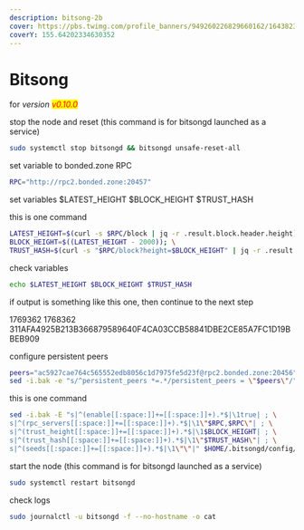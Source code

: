 ```yaml
---
description: bitsong-2b
cover: https://pbs.twimg.com/profile_banners/949260226829660162/1643823516/1500x500
coverY: 155.64202334630352
---
```


# Bitsong

for _version <mark style="color:red;">v0.10.0</mark>_

stop the node and reset (this command is for bitsongd launched as a service)

```bash
sudo systemctl stop bitsongd && bitsongd unsafe-reset-all
```

set variable to bonded.zone RPC

```bash
RPC="http://rpc2.bonded.zone:20457"
```

set variables $LATEST\_HEIGHT $BLOCK\_HEIGHT $TRUST\_HASH

this is one command

```bash
LATEST_HEIGHT=$(curl -s $RPC/block | jq -r .result.block.header.height); \
BLOCK_HEIGHT=$((LATEST_HEIGHT - 2000)); \
TRUST_HASH=$(curl -s "$RPC/block?height=$BLOCK_HEIGHT" | jq -r .result.block_id.hash)
```

check variables

```bash
echo $LATEST_HEIGHT $BLOCK_HEIGHT $TRUST_HASH
```

if output is something like this one, then continue to the next step

1769362 1768362 311AFA4925B213B366879589640F4CA03CCB58841DBE2CE85A7FC1D19BBEB909

configure persistent peers

```bash
peers="ac5927cae764c565552edb8056c1d7975fe5d23f@rpc2.bonded.zone:20456"
sed -i.bak -e "s/^persistent_peers *=.*/persistent_peers = \"$peers\"/" $HOME/.bitsongd/config/config.toml
```

this is one command

```bash
sed -i.bak -E "s|^(enable[[:space:]]+=[[:space:]]+).*$|\1true| ; \
s|^(rpc_servers[[:space:]]+=[[:space:]]+).*$|\1\"$RPC,$RPC\"| ; \
s|^(trust_height[[:space:]]+=[[:space:]]+).*$|\1$BLOCK_HEIGHT| ; \
s|^(trust_hash[[:space:]]+=[[:space:]]+).*$|\1\"$TRUST_HASH\"| ; \
s|^(seeds[[:space:]]+=[[:space:]]+).*$|\1\"\"|" $HOME/.bitsongd/config/config.toml
```

start the node (this command is for bitsongd launched as a service)

```bash
sudo systemctl restart bitsongd
```

check logs

```bash
sudo journalctl -u bitsongd -f --no-hostname -o cat
```
